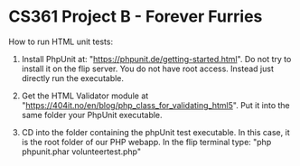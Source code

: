 # CS361 Project B - Forever Furries

How to run HTML unit tests:
1. Install PhpUnit at: "https://phpunit.de/getting-started.html". Do not try to install it on the flip server. You do not have root access. Instead just directly run the executable.

2. Get the HTML Validator module at "https://404it.no/en/blog/php_class_for_validating_html5". Put it into the same folder your PhpUnit executable.

3. CD into the folder containing the phpUnit test executable. In this case, it is the root folder of our PHP webapp. In the flip terminal type: "php phpunit.phar volunteertest.php"

